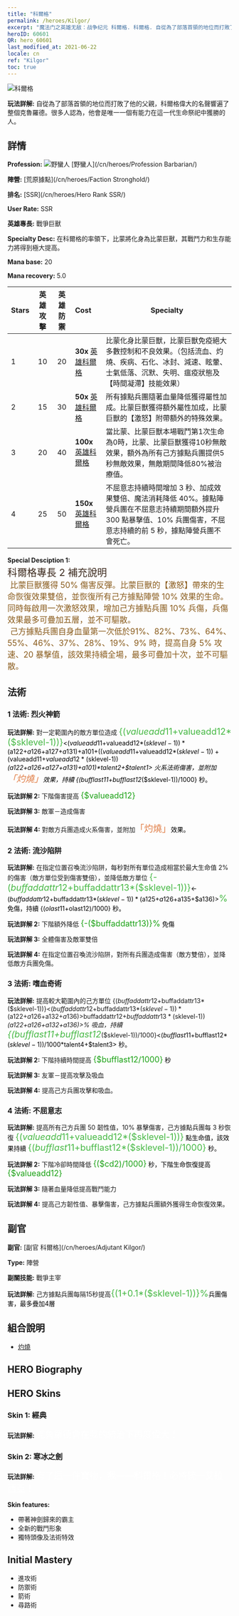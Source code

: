 ```yaml
---
title: "科爾格"
permalink: /heroes/Kilgor/
excerpt: "魔法门之英雄无敌：战争纪元 科爾格. 科爾格. 自從為了部落首領的地位而打敗了他的父親，科爾格偉大的名聲響遍了整個克魯羅德。很多人認為，他會是唯一一個有能力在這一代生命祭祀中獲勝的人。"
heroID: 60601
QR: hero_60601
last_modified_at: 2021-06-22
locale: cn
ref: "Kilgor"
toc: true
---
```

  ![科爾格](/images/h/h_Kilgor.jpg)

 **玩法詳解:** 自從為了部落首領的地位而打敗了他的父親，科爾格偉大的名聲響遍了整個克魯羅德。很多人認為，他會是唯一一個有能力在這一代生命祭祀中獲勝的人。
## 詳情
 **Profession:** ![野蠻人](/images/h/h_prof_7.png)  [野蠻人](/cn/heroes/Profession Barbarian/)

 **陣營:** [荒原據點](/cn/heroes/Faction Stronghold/)

 **排名:** [SSR](/cn/heroes/Hero Rank SSR/)

 **User Rate:** SSR

 **英雄專長:** 戰爭巨獸

 **Specialty Desc:** 在科爾格的率領下，比蒙將化身為比蒙巨獸，其戰鬥力和生存能力將得到極大提高。

 **Mana base:** 20

 **Mana recovery:** 5.0


  | Stars | 英雄攻擊 | 英雄防禦 | Cost |     Specialty     |
  |---------|:---------------:|:---------------:|:--|--------------------|
  |    1    | 10 | 20 | **30x** [英雄科爾格](/cn/Items/her_374/) | 比蒙化身比蒙巨獸，比蒙巨獸免疫絕大多數控制和不良效果。（包括流血、灼燒、疾病、石化、冰封、減速、眩暈、士氣低落、沉默、失明、瘟疫狀態及【時間凝滯】技能效果） |
  |    2    | 15 | 30 | **50x** [英雄科爾格](/cn/Items/her_374/) | 所有據點兵團隨著血量降低獲得屬性加成。比蒙巨獸獲得額外屬性加成，比蒙巨獸的【激怒】附帶額外的特殊效果。 |
  |    3    | 20 | 40 | **100x** [英雄科爾格](/cn/Items/her_374/) | 當比蒙、比蒙巨獸本場戰鬥第1次生命為0時，比蒙、比蒙巨獸獲得10秒無敵效果，額外為所有己方據點兵團提供5秒無敵效果，無敵期間降低80%被治療值。 |
  |    4    | 25 | 50 | **150x** [英雄科爾格](/cn/Items/her_374/) | 不屈意志持續時間增加 3 秒、加成效果雙倍、魔法消耗降低 40%。據點陣營兵團在不屈意志持續期間額外提升 300 點暴擊值、10% 兵團傷害，不屈意志持續的前 5 秒，據點陣營兵團不會死亡。 |

 **Special Desciption 1:** <span style="color: #ffffff">　</span><br/><span style="color: #3c2a1e;font-size:22px">科爾格專長 2 補充說明</span><br/><span style="color: #ffffff;font-size:6px">　</span><span style="color: #8a5c1d;font-size:18px">比蒙巨獸獲得 50% 傷害反彈。比蒙巨獸的【激怒】帶來的生命恢復效果雙倍，並恢復所有己方據點陣營 10% 效果的生命。同時每啟用一次激怒效果，增加己方據點兵團 10% 兵傷，兵傷效果最多可疊加五層，並不可驅散。　</span><br/><span style="color: #ffffff;font-size:6px">　</span><span style="color: #8a5c1d;font-size:18px">己方據點兵團自身血量第一次低於91%、82%、73%、64%、55%、46%、37%、28%、19%、9% 時，提高自身 5% 攻速、20 暴擊值，該效果持續全場，最多可疊加十次，並不可驅散。</span>

## 法術
### 1 法術: 烈火神箭
 **玩法詳解:** 對一定範圍內的敵方單位造成 <span style="color: #48b946;font-size:20px">{($valueadd11+$valueadd12*($sklevel-1))}</span><span style="color: black"><($valueadd11+$valueadd12*($sklevel-1))*($a122+$a126+$a127+$a131)+$a101+(($valueadd11+$valueadd12*($sklevel-1))+($valueadd11+$valueadd12*($sklevel-1))*($a122+$a126+$a127+$a131)+$a101)*$talent2+$talent1> 火系法術傷害，並附加<span style="color: #e07c44;font-size:20px">「灼燒」</span><span style="color: black">效果，持續 {($bufflast11+$bufflast12*($sklevel-1))/1000} 秒。

 **玩法詳解 2:** 下階傷害提高 <span style="color: #1ca216;font-size:18px">{$valueadd12}</span><span style="color: black">

 **玩法詳解 3:** 敵軍－造成傷害

 **玩法詳解 4:** 對敵方兵團造成火系傷害，並附加<span style="color: #e07c44;font-size:20px">「灼燒」</span><span style="color: black">效果。

### 2 法術: 流沙陷阱
 **玩法詳解:** 在指定位置召喚流沙陷阱，每秒對所有單位造成相當於最大生命值 2% 的傷害（敵方單位受到傷害雙倍），並降低敵方單位 <span style="color: #48b946;font-size:20px">{-($buffaddattr12+$buffaddattr13*($sklevel-1))}</span><span style="color: black"><-($buffaddattr12+$buffaddattr13*($sklevel-1))*($a125+$a126+$a135+$a136)><span style="color: #48b946;font-size:20px">%</span><span style="color: black"> 免傷，持續 {($olast11+$olast12)/1000} 秒。

 **玩法詳解 2:** 下階額外降低 <span style="color: #1ca216;font-size:18px">{-($buffaddattr13)}%</span><span style="color: black"> 免傷

 **玩法詳解 3:** 全體傷害及敵軍雙倍

 **玩法詳解 4:** 在指定位置召喚流沙陷阱，對所有兵團造成傷害（敵方雙倍），並降低敵方兵團免傷。

### 3 法術: 嗜血奇術
 **玩法詳解:** 提高較大範圍內的己方單位 {($buffaddattr12+$buffaddattr13*($sklevel-1))}<($buffaddattr12+$buffaddattr13*($sklevel-1))*($a122+$a126+$a132+$a136)>% 攻擊和 {($buffaddattr22+$buffaddattr23*($sklevel-1))}<($buffaddattr12+$buffaddattr13*($sklevel-1))*($a122+$a126+$a132+$a136)>% 吸血，持續 <span style="color: #48b946;font-size:20px">{($bufflast11+$bufflast12*($sklevel-1))/1000}</span><span style="color: black"><($bufflast11+$bufflast12*($sklevel-1))/1000*$talent4+$talent3> 秒。

 **玩法詳解 2:** 下階持續時間提高 <span style="color: #1ca216;font-size:18px">{$bufflast12/1000}</span><span style="color: black"> 秒

 **玩法詳解 3:** 友軍－提高攻擊及吸血

 **玩法詳解 4:** 提高己方兵團攻擊和吸血。

### 4 法術: 不屈意志
 **玩法詳解:** 提高所有己方兵團 50 韌性值，10% 暴擊傷害，己方據點兵團每 3 秒恢復 <span style="color: #48b946;font-size:20px">{($valueadd11+$valueadd12*($sklevel-1))}</span><span style="color: black"> 點生命值，該效果持續 <span style="color: #48b946;font-size:20px">{($bufflast11+$bufflast12*($sklevel-1))/1000}</span><span style="color: black"> 秒。

 **玩法詳解 2:** 下階冷卻時間降低 <span style="color: #1ca216;font-size:18px">{($cd2)/1000}</span><span style="color: black"> 秒，下階生命恢復提高 <span style="color: #1ca216;font-size:18px">{$valueadd12}</span><span style="color: black">

 **玩法詳解 3:** 隨著血量降低提高戰鬥能力

 **玩法詳解 4:** 提高己方韌性值、暴擊傷害，己方據點兵團額外獲得生命恢復效果。


## 副官

 **副官:**  [副官 科爾格](/cn/heroes/Adjutant Kilgor/) 

 **Type:**  陣營 

 **副關技能:**  戰爭主宰 

 **玩法詳解:** 己方據點兵團每隔15秒提高<span style="color: #48b946;font-size:20px">{(1+0.1*($sklevel-1))}%</span><span style="color: black">兵團傷害，最多疊加4層

## 組合說明

* [灼燒](/cn/combination/灼燒/) 

## HERO Biography

## HERO Skins
### Skin 1: **經典**

 **玩法詳解:** <span style="color: #ffffff;font-size:20px">克魯羅德會在我的統治下再度偉大！</span>


### Skin 2: **寒冰之劍**

 **玩法詳解:** <span style="color: #ffffff;font-size:20px">有了這一件寶物，我——科爾格！必將統一艾拉西亞！</span>

 **Skin features:** 

   - 帶著神劍歸來的霸主
   - 全新的戰鬥形象
   - 獨特頭像及法術特效


## Initial Mastery
   - 進攻術
   - 防禦術
   - 箭術
   - 尋路術
